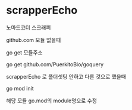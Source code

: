 # scrapperEcho

노마드코더 스크래퍼

github.com 모듈 없을때

go get 모듈주소

go get github.com/PuerkitoBio/goquery

scrapperEcho 로 폴더셋팅 안하고 다른 것으로 했을때

go mod init

해당 모듈 go.mod의 module명으로 수정
